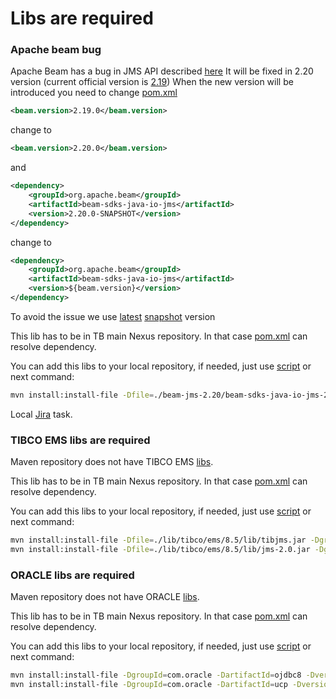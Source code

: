 # Libs are required

### Apache beam bug

Apache Beam has a bug in JMS API described [here](https://issues.apache.org/jira/browse/BEAM-7427)
It will be fixed in 2.20 version (current official version is [2.19](https://github.com/apache/beam/tree/v2.19.0))
When the new version will be introduced you need to change [pom.xml](../pom.xml)
```xml
<beam.version>2.19.0</beam.version>
```
change to
```xml
<beam.version>2.20.0</beam.version>
```
and
```xml
<dependency>
    <groupId>org.apache.beam</groupId>
    <artifactId>beam-sdks-java-io-jms</artifactId>
    <version>2.20.0-SNAPSHOT</version>
</dependency>
```
change to
```xml
<dependency>
    <groupId>org.apache.beam</groupId>
    <artifactId>beam-sdks-java-io-jms</artifactId>
    <version>${beam.version}</version>
</dependency>
```
To avoid the issue we use [latest](https://repository.apache.org/content/groups/snapshots/org/apache/beam/beam-sdks-java-io-jms/2.20.0-SNAPSHOT/beam-sdks-java-io-jms-2.20.0-20200228.072934-42.jar) [snapshot](https://repository.apache.org/content/groups/snapshots/org/apache/beam/beam-sdks-java-io-jms/2.20.0-SNAPSHOT/) version

This lib has to be in TB main Nexus repository. In that case [pom.xml](../pom.xml) can resolve dependency.

You can add this libs to your local repository, if needed, just use [script](./install-beam-jms-2.20.sh) or next command:
```bash
mvn install:install-file -Dfile=./beam-jms-2.20/beam-sdks-java-io-jms-2.20.0-SNAPSHOT.jar -DgroupId=org.apache.beam -DartifactId=beam-sdks-java-io-jms -Dversion=2.20.0-SNAPSHOT -Dpackaging=jar
```

Local [Jira](https://jira.tailoredbrands.com/browse/CIS-3) task.

### TIBCO EMS libs are required

Maven repository does not have TIBCO EMS [libs](./tibco/ems/8.5/lib).

This lib has to be in TB main Nexus repository. In that case [pom.xml](../pom.xml) can resolve dependency.

You can add this libs to your local repository, if needed, just use [script](./install-tibco-lib.sh) or next command:
```bash
mvn install:install-file -Dfile=./lib/tibco/ems/8.5/lib/tibjms.jar -DgroupId=com.tibco -DartifactId=tibjms -Dversion=8.5.1 -Dpackaging=jar
mvn install:install-file -Dfile=./lib/tibco/ems/8.5/lib/jms-2.0.jar -DgroupId=com.tibco -DartifactId=jms-2.0 -Dversion=8.5.1 -Dpackaging=jar
```

### ORACLE libs are required
Maven repository does not have ORACLE [libs](./oracle).

This lib has to be in TB main Nexus repository. In that case [pom.xml](../pom.xml) can resolve dependency.

You can add this libs to your local repository, if needed, just use [script](./install-oracle-lib.sh) or next command:
```bash
mvn install:install-file -DgroupId=com.oracle -DartifactId=ojdbc8 -Dversion=19.3 -Dpackaging=jar -Dfile=./lib/oracle/ojdbc8.jar
mvn install:install-file -DgroupId=com.oracle -DartifactId=ucp -Dversion=19.3 -Dpackaging=jar -Dfile=./lib/oracle/ucp.jar
```


